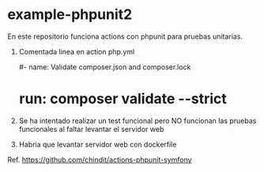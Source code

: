 # example-phpunit2

En este repositorio funciona actions con phpunit para pruebas unitarias.



1. Comentada linea en action php.yml 

    #- name: Validate composer.json and composer.lock
    # run: composer validate --strict
   
   
3. Se ha intentado realizar un test funcional pero NO funcionan las pruebas funcionales al faltar levantar el servidor web

4. Habria que levantar servidor web con dockerfile

Ref. https://github.com/chindit/actions-phpunit-symfony
